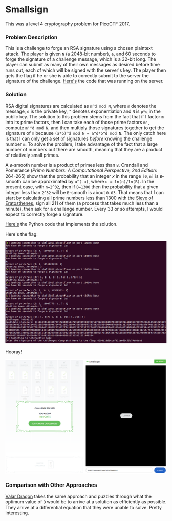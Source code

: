 # Smallsign

This was a level 4 cryptography problem for PicoCTF 2017.

### Problem Description

This is a challenge to forge an RSA signature using a chosen plaintext attack. The player is given `N` (a 2048-bit number), `e`, and 60 seconds to forge the signature of a challenge message, which is a 32-bit long. The player can submit as many of their own messages as desired before time runs out, each of which will be signed with the server's key. The player then gets the flag if he or she is able to correctly submit to the server the signature of the challenge. [Here's](./smallsign.py) the code that was running on the server.

### Solution

RSA digital signatures are calculated as `m^d mod N`, where `m` denotes the message, `d` is the private key, `^` denotes exponentiation and `N` is `p*q` in the public key. The solution to this problem stems from the fact that if I factor `m` into its prime factors, then I can take each of those prime factors `m'`, compute `m'^d mod N`, and then multiply those signatures together to get the signature of `m` because `(a*b)^d mod N = a^d*b^d mod N`. The only catch here is that I can only get a set of signatures _before_ knowing the challenge number `m`. To solve the problem, I take advantage of the fact that a large number of numbers out there are smooth, meaning that they are a product of relatively small primes.

A `B`-smooth number is a product of primes less than `B`. Crandall and Pomerance (_Prime Numbers: A Computational Perspective, 2nd Edition_: 264-265) show that the probability that an integer _x_ in the range `[0,n]` is `B`-smooth can be approximated by `u^(-u)`, where `u = ln(n)/ln(B)`. In the present case, with `n=2^32`, then if `B=1300` then the probability that a given integer less than `2^32` will be `B`-smooth is about `0.03`. That means that I can start by calculating all prime numbers less than 1300 with the [Sieve of Eratosthenes](https://iamrafiul.wordpress.com/2013/04/28/sieve-of-eratosthenes-in-python/), sign all 211 of them (a process that takes much less than a minute), then ask for a challenge number. Every 33 or so attempts, I would expect to correctly forge a signature.

[Here's](./exploit-smallsign.py) the Python code that implements the solution.

Here's the flag:

![./smallsign_exploited.png](./smallsign_exploited.png)

Hooray!

![./smallsign_solved.png](./smallsign_solved.png)


### Comparison with Other Approaches

[Valar Dragon](https://hgarrereyn.gitbooks.io/th3g3ntl3man-ctf-writeups/content/2017/picoCTF_2017/problems/cryptography/Small_Sign/Small_Sign.html) takes the same approach and puzzles through what the optimum value of `B` would be to arrive at a solution as efficiently as possible. They arrive at a differential equation that they were unable to solve. Pretty interesting.
